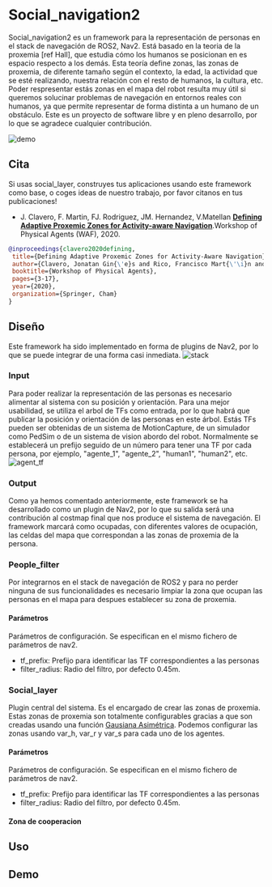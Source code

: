 # Social_navigation2
Social_navigation2 es un framework para la representación de personas en el stack de navegación de ROS2, Nav2. Está basado en la teoria de la proxemia [ref Hall], 
que estudia cómo los humanos se posicionan en es espacio respecto a los demás. Esta teoría define zonas, las zonas de proxemia, de diferente tamaño según 
el contexto, la edad, la actividad que se esté realizando, nuestra relación con el resto de humanos, la cultura, etc.
Poder respresentar estás zonas en el mapa del robot resulta muy útil si queremos solucinar problemas de navegación en entornos reales con humanos, 
ya que permite representar de forma distinta a un humano de un obstáculo. Este es un proyecto de software libre y en pleno desarrollo, 
por lo que se agradece cualquier contribución.

![demo](https://github.com/jginesclavero/social_navigation2/blob/master/doc/demo.gif?raw=true)

## Cita
Si usas social_layer, construyes tus aplicaciones usando este framework como base, o coges ideas de nuestro trabajo, por favor citanos en tus publicaciones!
 - J. Clavero, F. Martin, FJ. Rodriguez, JM. Hernandez, V.Matellan 
 [**Defining Adaptive Proxemic Zones for Activity-aware Navigation**](https://arxiv.org/abs/2009.04770).Workshop of Physical Agents (WAF), 2020.
 
 ```bibtex
 @inproceedings{clavero2020defining,
  title={Defining Adaptive Proxemic Zones for Activity-Aware Navigation},
  author={Clavero, Jonatan Gin{\'e}s and Rico, Francisco Mart{\'\i}n and Rodr{\'\i}guez-Lera, Francisco J and Hern{\'a}ndez, Jos{\'e} Miguel Guerrero and Olivera,   Vicente Matell{\'a}n},
  booktitle={Workshop of Physical Agents},
  pages={3-17},
  year={2020},
  organization={Springer, Cham}
}

```
## Diseño
Este framework ha sido implementado en forma de plugins de Nav2, por lo que se puede integrar de una forma casi inmediata.
![stack](https://github.com/jginesclavero/social_navigation2/blob/master/doc/ros_navigation_layers_2.png)

### Input
Para poder realizar la representación de las personas es necesario alimentar al sistema con su posición y orientación. Para una mejor usabilidad, 
se utiliza el arbol de TFs como entrada, por lo que habrá que publicar la posición y orientación de las personas en este árbol.
Estás TFs pueden ser obtenidas de un sistema de MotionCapture, de un simulador como PedSim o de un sistema de vision abordo del robot.
Normalmente se establecerá un prefijo seguido de un número para tener una TF por cada persona, por ejemplo, "agente_1", "agente_2", "human1", "human2", etc.
![agent_tf](https://github.com/jginesclavero/social_navigation2/blob/master/doc/agent_w_tf.png)

### Output
Como ya hemos comentado anteriormente, este framework se ha desarrollado como un plugin de Nav2, por lo que su salida será una contribución
al costmap final que nos produce el sistema de navegación. El framework marcará como ocupadas, con diferentes valores de ocupación, 
las celdas del mapa que correspondan a las zonas de proxemia de la persona.

### People_filter
Por integrarnos en el stack de navegación de ROS2 y para no perder ninguna de sus funcionalidades es necesario limpiar la zona que ocupan las personas en el mapa
para despues establecer su zona de proxemia.

#### Parámetros
Parámetros de configuración. Se especifican en el mismo fichero de parámetros de nav2.
- tf_prefix: Prefijo para identificar las TF correspondientes a las personas
- filter_radius: Radio del filtro, por defecto 0.45m.

### Social_layer
Plugin central del sistema. Es el encargado de crear las zonas de proxemia. Estas zonas de proxemia son totalmente configurables gracias a que son creadas usando
una función [Gausiana Asimétrica](https://ri.cmu.edu/pub_files/2010/5/rk_thesis.pdf). Podemos configurar las zonas usando var_h, var_r y var_s para cada uno de los agentes.
 
#### Parámetros
Parámetros de configuración. Se especifican en el mismo fichero de parámetros de nav2.
- tf_prefix: Prefijo para identificar las TF correspondientes a las personas
- filter_radius: Radio del filtro, por defecto 0.45m.

#### Zona de cooperacion

## Uso

## Demo

